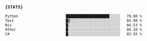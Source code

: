 ### `{STATS}` 
<!--START_SECTION:waka-->

```txt
Python                      ████████████████████░░░░░   79.90 %
Text                        █▒░░░░░░░░░░░░░░░░░░░░░░░   04.98 %
Nix                         █░░░░░░░░░░░░░░░░░░░░░░░░   04.53 %
Other                       █░░░░░░░░░░░░░░░░░░░░░░░░   04.10 %
C#                          █░░░░░░░░░░░░░░░░░░░░░░░░   03.93 %
```

<!--END_SECTION:waka-->

